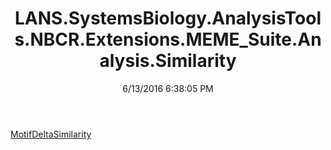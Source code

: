 ﻿---
title: LANS.SystemsBiology.AnalysisTools.NBCR.Extensions.MEME_Suite.Analysis.Similarity
date: 6/13/2016 6:38:05 PM
---

[MotifDeltaSimilarity](T-LANS.SystemsBiology.AnalysisTools.NBCR.Extensions.MEME_Suite.Analysis.Similarity.MotifDeltaSimilarity.html)
